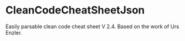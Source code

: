 # CleanCodeCheatSheetJson
Easily parsable clean code cheat sheet V 2.4. Based on the work of Urs Enzler.
